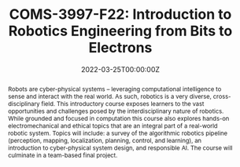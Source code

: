---
type: "courses"
title: "COMS-3997-F22: Introduction to Robotics Engineering from Bits to Electrons"
position: "Instructor of Record"
semesters: "Fall 2022"
dayTime: "MW 6:10-7:25pm"
room: "222 MILBANK"
credits: "3 Credits"
# Code used for list order
semesterCode: "22.3"
date: "2022-03-25T00:00:00Z"
subtype: "semester" # semester, MOOC, workshop, other

# Course Overiew Abstract.
abstract: "Robots are cyber-physical systems – leveraging computational intelligence to sense and interact with the real world. As such, robotics is a very diverse, cross-disciplinary field. This introductory course exposes learners to the vast opportunities and challenges posed by the interdisciplinary nature of robotics. While grounded and focused in computation this course also explores hands-on electromechanical and ethical topics that are an integral part of a real-world robotic system. Topics will include: a survey of the algorithmic robotics pipeline (perception, mapping, localization, planning, control, and learning), an introduction to cyber-physical system design, and responsible AI. The course will culminate in a team-based final project."

# Summary. An optional shortened abstract.
summary: "Robots are cyber-physical systems – leveraging computational intelligence to sense and interact with the real world. As such, robotics is a very diverse, cross-disciplinary field. This introductory course exposes learners to the vast opportunities and challenges posed by the interdisciplinary nature of robotics. While grounded and focused in computation this course also explores hands-on electromechanical and ethical topics that are an integral part of a real-world robotic system. Topics will include: a survey of the algorithmic robotics pipeline (perception, mapping, localization, planning, control, and learning), an introduction to cyber-physical system design, and responsible AI. The course will culminate in a team-based final project."

# learning outcomes for the course
learningOutcomes:
- Understand the language of robotics
- Compare and contrast different robotics algorithms and understand their tradeoffs
- Make use of the unix command line and version control software
- Develop a simple website to document team based projects
- Collaborate with a team to develop an open-ended final project
- Present the results of an open-ended team based project

# grading breakdown
# grading: 
# - 40% Four Short Projects (10% each)
# - 20% Final Project Writeup
# - 20% Final Project Presentation
# - 10% Project Collaboration
# - 10% Attendance and Participation

prerequisites:
- COMS W3134 (or equivalent)
- Calculus II or III (or equivalent)

enrollmentNote: Enrollment Capped at 25 Students (Instructor Managed Waiting List See Note Below)

waitingList: This class is capped at 25 students. This semester, I am handling the waitlist as an instructor-controlled waiting list. Students will be admitted based on a combination of seniority, interests in the class, and contributions to a diverse set of viewpoints and experiences in the class. Half of the available slots will be reserved for Barnard students (assuming sufficient demand). To be considered for the class, please join the waiting list **AND** fill out the form at [https://bit.ly/3997-F22-WL](https://bit.ly/3997-F22-WL), which asks a few questions about your background and your interests in the class. Initial placements into the class will be made by the end of May based on signups and submissions received during early registration in April.

# officeHours: My open office hours will be typically held on Tuesdays from XXXX for the Fall 2022 semester, but/and I am always available to meet outside of the standard time frame (ideally still on Tuesdays) by appointment. I will try to respond to requests emailed to [bplancher@barnard.edu](mailto:bplancher@barnard.edu) within 24 hours during the weekdays and within 48 hours over the weekend. The most up-to-date schedule of office hours can be found [here](/office_hours).

# Roles in the course
roles: []

# Awards
awards: []

tags:
- Robotics
- Hands-on 
- Embedded Systems
- Perception
- Mapping & Localization
- Planning
- Control
- Machine Learning

featured: true
outreach: false
projects: []

links:
# - name: Syllabus
#   url: 'files/CS182_F18_Syllabus.pdf'

# Featured image -- named `featured.jpg/png` in this folder. 
image:
  caption: ''
  focal_point: ''
  preview_only: false

---